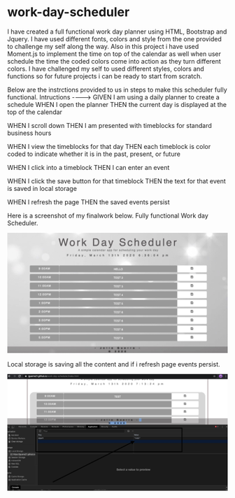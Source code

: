 # work-day-scheduler
I have created a full functional work day planner using HTML, Bootstrap and Jquery. I have used different fonts, colors and style from the one provided to challenge my self along the way.
Also in this project i have used Moment.js to implement the time on top of the calendar as well when user schedule the time the coded colors come into action as they turn different colors.
I have challenged my self to used different styles, colors and functions so for future projects i can be ready to start from scratch.

Below are the instrctions provided to us in steps to make this scheduler fully functional.
Intructions ---->
GIVEN I am using a daily planner to create a schedule
WHEN I open the planner
THEN the current day is displayed at the top of the calendar

WHEN I scroll down
THEN I am presented with timeblocks for standard business hours

WHEN I view the timeblocks for that day
THEN each timeblock is color coded to indicate whether it is in the past, present, or future

WHEN I click into a timeblock
THEN I can enter an event

WHEN I click the save button for that timeblock
THEN the text for that event is saved in local storage

WHEN I refresh the page
THEN the saved events persist

Here is a screenshot of my finalwork below. Fully functional Work day Scheduler.

![](images/Screenshot.jpeg)


Local storage is saving all the content and if i refresh page events persist.

![](images/Screeshot2.jpeg)
